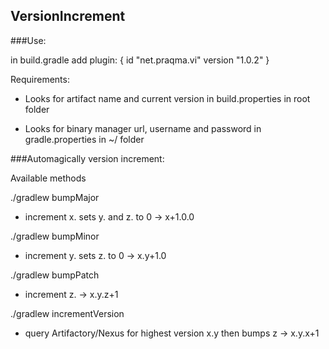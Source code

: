 ## VersionIncrement

###Use:

in build.gradle add plugin:
{
    id "net.praqma.vi" version "1.0.2"
}

Requirements:
 - Looks for artifact name and current version in build.properties in root folder

 - Looks for binary manager url, username and password in gradle.properties in ~/ folder

###Automagically version increment:

Available methods

./gradlew bumpMajor
  - increment x. sets y. and z. to 0  -> x+1.0.0


./gradlew bumpMinor
  - increment y. sets z. to 0  -> x.y+1.0


./gradlew bumpPatch
  - increment z.  -> x.y.z+1

./gradlew incrementVersion
  - query Artifactory/Nexus for highest version x.y then bumps z  -> x.y.x+1



